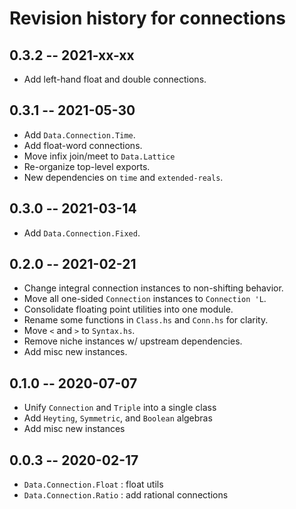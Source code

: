 # Revision history for connections

## 0.3.2  -- 2021-xx-xx

* Add left-hand float and double connections.

## 0.3.1  -- 2021-05-30

* Add `Data.Connection.Time`.
* Add float-word connections.
* Move infix join/meet to `Data.Lattice`
* Re-organize top-level exports.
* New dependencies on `time` and `extended-reals`.

## 0.3.0  -- 2021-03-14

* Add `Data.Connection.Fixed`.

## 0.2.0  -- 2021-02-21

* Change integral connection instances to non-shifting behavior.
* Move all one-sided `Connection` instances to `Connection 'L`.
* Consolidate floating point utilities into one module.
* Rename some functions in `Class.hs` and `Conn.hs` for clarity.
* Move `<` and `>` to `Syntax.hs`.
* Remove niche instances w/ upstream dependencies.
* Add misc new instances.

## 0.1.0  -- 2020-07-07

* Unify `Connection` and `Triple` into a single class
* Add `Heyting`, `Symmetric`, and `Boolean` algebras
* Add misc new instances

## 0.0.3  -- 2020-02-17

* `Data.Connection.Float` : float utils
* `Data.Connection.Ratio` : add rational connections

